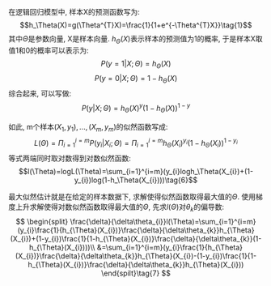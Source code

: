 在逻辑回归模型中, 样本X的预测函数写为:
$$h_\Theta(X)=g(\Theta^{T}X)=\frac{1}{1+e^{-\Theta^{T}X}}\tag{1}$$
其中$\Theta$是参数向量, X是样本向量. $h_\Theta(X)$表示样本的预测值为1的概率, 于是样本X取值1和0的概率可以表示为:
$$P(y=1|X;\Theta)=h_\Theta(X)\tag{2}$$
$$P(y=0|X;\Theta)=1-h_\Theta(X)\tag{3}$$
综合起来, 可以写做:
$$P(y|X;\Theta)=h_\Theta(X)^{y}(1-h_\Theta(X))^{1-y}\tag{4}$$

如此, m个样本$(X_1,y_1),...,(X_m,y_m)$的似然函数写成:
$$L(\Theta)=\Pi_{i=1}^{i=m}P(y_i|X_i;\Theta)=\Pi_{i=1}^{i=m}h_\Theta(X_i)^{y_i}(1-h_\Theta(X_i))^{1-y_i}\tag{5}$$
等式两端同时取对数得到对数似然函数:
$$l(\Theta)=logL(\Theta)=\sum_{i=1}^{i=m}(y_{i}logh_\Theta(X_{i})+(1-y_{i})log(1-h_\Theta(X_{i})))\tag{6}$$

最大似然估计就是在给定的样本数据下, 求解使得似然函数取得最大值的$\Theta$. 使用梯度上升求解使得对数似然函数取得最大值的$\Theta$, 先求$l(\Theta)$对$\theta_{k}$的偏导数:  
$$
\begin{split}
\frac{\delta}{\delta\theta_{i}}l(\Theta)=\sum_{i=1}^{i=m}(y_{i}\frac{1}{h_{\Theta}(X_{i})}\frac{\delta}{\delta\theta_{k}}h_{\Theta}(X_{i})+(1-y_{i})\frac{1}{1-h_{\Theta}(X_{i})}\frac{\delta}{\delta\theta_{k}}(1-h_{\Theta}(X_{i})))\\
&=\sum_{i=1}^{i=m}(y_{i}\frac{1}{h_{\Theta}(X_{i})}\frac{\delta}{\delta\theta_{k}}h_{\Theta}(X_{i})-(1-y_{i})\frac{1}{1-h_{\Theta}(X_{i})}\frac{\delta}{\delta\theta_{k}}h_{\Theta}(X_{i}))
\end{spilt}\tag{7}
$$
